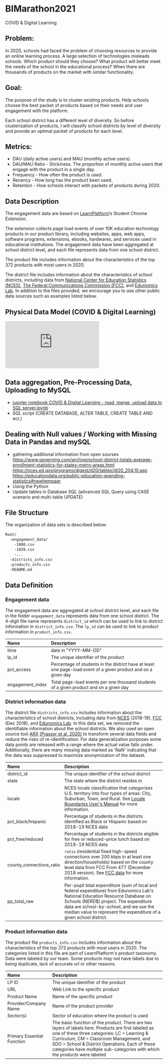 # BIMarathon2021
COVID &amp; Digital Learning

## Problem:

In 2020, schools had faced the problem of choosing resources to provide an online learning process.
A large selection of technologies misleads schools. Which product should they choose? What product will better meet the needs of the school in the educational process? When there are thousands of products on the market with similar functionality.

## Goal:

The purpose of the study is to cluster existing products. Help schools choose the best packet of products based on their needs and user engagement with the platform.

Each school district has a different level of diversity. So before clusterization of products, I will classify school districts by level of diversity and provide an optimal packet of products for each level.

## Metrics:

  * DAU (daily active users) and MAU (monthly active users).
  * DAU/MAU Ratio -  Stickiness. The proportion of monthly active users that engage with the product in a single day.
  * Frequency - How often the product is used.
  * Recency - How long has the product been used.
  * Retention - Ноw schools interact with packets of products during 2020.


## Data Description

The engagement data are based on [LearnPlatform](https://learnplatform.com/)’s Student Chrome Extension. 

The extension collects page load events of over 10K education technology products in our product library, including websites, apps, web apps, software programs, extensions, ebooks, hardwares, and services used in educational institutions. The engagement data have been aggregated at school district level, and each file represents data from one school district. 

The product file includes information about the characteristics of the top 372 products with most users in 2020. 

The district file includes information about the characteristics of school districts, including data from [National Center for Education Statistics (NCES)](https://nces.ed.gov/), [The Federal Communications Commission (FCC)](https://www.fcc.gov/), and [Edunomics Lab](https://edunomicslab.org/). In addition to the files provided, we encourage you to use other public data sources such as examples listed below.


## Physical Data Model (COVID & Digital Learning)
![alt text](https://github.com/IrisSokolova/BIMarathon2021/blob/main/IS%20Physical%20Data%20Model%20(COVID%20%26%20Digital%20Learning).pdf)


## Data aggregation, Pre-Processing Data, Uploading to MySQL
   * [jupyter notebook COVID & Digital Learning - read, merge, upload data to SQL server.ipynb](https://github.com/IrisSokolova/BIMarathon2021/blob/main/COVID%20%26%20Digital%20Learning%20-%20read%2C%20merge%2C%20upload%20data%20to%20SQL%20server%20.ipynb)
   * SQL script (CREATE DATABASE, ALTER TABLE, CREATE TABLE AND ect.)
  
## Dealing with Null values / Working with Missing Data in Pandas and mySQL
   * gathering additional information from open sourses
   https://www.governing.com/archive/school-district-totals-average-enrollment-statistics-for-states-metro-areas.html
   https://nces.ed.gov/programs/digest/d20/tables/dt20_204.10.asp
   https://educationdata.org/public-education-spending-statistics#newhempaer
   * Using the Python
   * Update tables in Database SQL (advanced SQL Query using CASE scenario and multi-table UPDATE)

## File Structure

The organization of data sets is described below:

```
Root/
  -engagement_data/
    -1000.csv
    -1039.csv
    -...
  -districts_info.csv
  -products_info.csv
  -README.md

```

## Data Definition


### Engagement data
The engagement data are aggregated at school district level, and each file in the folder `engagement_data` represents data from one school district. The 4-digit file name represents `district_id` which can be used to link to district information in `district_info.csv`. The `lp_id` can be used to link to product information in `product_info.csv`.

| Name | Description |
| :--- | :----------- |
| time | date in "YYYY-MM-DD" |
| lp_id | The unique identifier of the product |
| pct_access | Percentage of students in the district have at least one page-load event of a given product and on a given day |
| engagement_index | Total page-load events per one thousand students of a given product and on a given day |


### District information data
The district file `districts_info.csv` includes information about the characteristics of school districts, including data from [NCES](https://nces.ed.gov/) (2018-19), [FCC](https://www.fcc.gov/) (Dec 2018), and [Edunomics Lab](https://edunomicslab.org/). In this data set, we removed the identifiable information about the school districts. We also used an open source tool [ARX](https://arx.deidentifier.org/) [(Prasser et al. 2020)](https://onlinelibrary.wiley.com/doi/full/10.1002/spe.2812) to transform several data fields and reduce the risks of re-identification. For data generalization purposes some data points are released with a range where the actual value falls under. Additionally, there are many missing data marked as 'NaN' indicating that the data was suppressed to maximize anonymization of the dataset. 

| Name | Description |
| :--- | :----------- |
| district_id | The unique identifier of the school district |
| state | The state where the district resides in |
| locale | NCES locale classification that categorizes U.S. territory into four types of areas: City, Suburban, Town, and Rural. See [Locale Boundaries User's Manual](https://eric.ed.gov/?id=ED577162) for more information. |
| pct_black/hispanic | Percentage of students in the districts identified as Black or Hispanic based on 2018-19 NCES data |
| pct_free/reduced | Percentage of students in the districts eligible for free or reduced-price lunch based on 2018-19 NCES data |
| county_connections_ratio | `ratio` (residential fixed high-speed connections over 200 kbps in at least one direction/households) based on the county level data from FCC From 477 (December 2018 version). See [FCC data](https://www.fcc.gov/form-477-county-data-internet-access-services) for more information. |
| pp_total_raw | Per-pupil total expenditure (sum of local and federal expenditure) from Edunomics Lab's National Education Resource Database on Schools (NERD$) project. The expenditure data are school-by-school, and we use the median value to represent the expenditure of a given school district. |


### Product information data
The product file `products_info.csv` includes information about the characteristics of the top 372 products with most users in 2020. The categories listed in this file are part of LearnPlatform's product taxonomy. Data were labeled by our team. Some products may not have labels due to being duplicate, lack of accurate url or other reasons.

| Name | Description |
| :--- | :----------- |
| LP ID| The unique identifier of the product |
| URL | Web Link to the specific product |
| Product Name | Name of the specific product |
| Provider/Company Name | Name of the product provider |
| Sector(s) | Sector of education where the product is used |
| Primary Essential Function | The basic function of the product. There are two layers of labels here. Products are first labeled as one of these three categories: LC = Learning & Curriculum, CM = Classroom Management, and SDO = School & District Operations. Each of these categories have multiple sub-categories with which the products were labeled |
